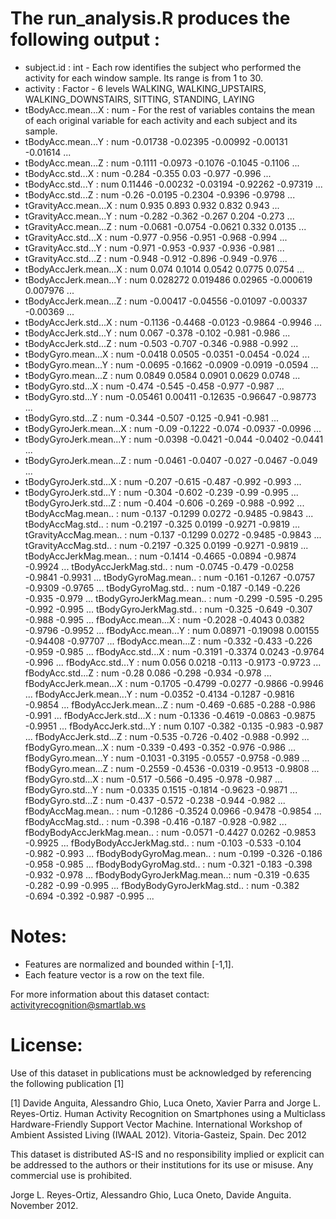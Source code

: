 The run_analysis.R produces the following output :
=========================================
- subject.id                 : int  - Each row identifies the subject who performed the activity for each window sample. Its range is from 1 to 30.
- activity                   : Factor - 6 levels WALKING, WALKING_UPSTAIRS, WALKING_DOWNSTAIRS, SITTING, STANDING, LAYING
- tBodyAcc.mean...X          : num  - For the rest of variables contains the mean of each original variable for each activity and each subject and its sample.
- tBodyAcc.mean...Y          : num  -0.01738 -0.02395 -0.00992 -0.00131 -0.01614 ...
- tBodyAcc.mean...Z          : num  -0.1111 -0.0973 -0.1076 -0.1045 -0.1106 ...
- tBodyAcc.std...X           : num  -0.284 -0.355 0.03 -0.977 -0.996 ...
- tBodyAcc.std...Y           : num  0.11446 -0.00232 -0.03194 -0.92262 -0.97319 ...
- tBodyAcc.std...Z           : num  -0.26 -0.0195 -0.2304 -0.9396 -0.9798 ...
- tGravityAcc.mean...X       : num  0.935 0.893 0.932 0.832 0.943 ...
- tGravityAcc.mean...Y       : num  -0.282 -0.362 -0.267 0.204 -0.273 ...
- tGravityAcc.mean...Z       : num  -0.0681 -0.0754 -0.0621 0.332 0.0135 ...
- tGravityAcc.std...X        : num  -0.977 -0.956 -0.951 -0.968 -0.994 ...
- tGravityAcc.std...Y        : num  -0.971 -0.953 -0.937 -0.936 -0.981 ...
- tGravityAcc.std...Z        : num  -0.948 -0.912 -0.896 -0.949 -0.976 ...
- tBodyAccJerk.mean...X      : num  0.074 0.1014 0.0542 0.0775 0.0754 ...
- tBodyAccJerk.mean...Y      : num  0.028272 0.019486 0.02965 -0.000619 0.007976 ...
- tBodyAccJerk.mean...Z      : num  -0.00417 -0.04556 -0.01097 -0.00337 -0.00369 ...
- tBodyAccJerk.std...X       : num  -0.1136 -0.4468 -0.0123 -0.9864 -0.9946 ...
- tBodyAccJerk.std...Y       : num  0.067 -0.378 -0.102 -0.981 -0.986 ...
- tBodyAccJerk.std...Z       : num  -0.503 -0.707 -0.346 -0.988 -0.992 ...
- tBodyGyro.mean...X         : num  -0.0418 0.0505 -0.0351 -0.0454 -0.024 ...
- tBodyGyro.mean...Y         : num  -0.0695 -0.1662 -0.0909 -0.0919 -0.0594 ...
- tBodyGyro.mean...Z         : num  0.0849 0.0584 0.0901 0.0629 0.0748 ...
- tBodyGyro.std...X          : num  -0.474 -0.545 -0.458 -0.977 -0.987 ...
- tBodyGyro.std...Y          : num  -0.05461 0.00411 -0.12635 -0.96647 -0.98773 ...
- tBodyGyro.std...Z          : num  -0.344 -0.507 -0.125 -0.941 -0.981 ...
- tBodyGyroJerk.mean...X     : num  -0.09 -0.1222 -0.074 -0.0937 -0.0996 ...
- tBodyGyroJerk.mean...Y     : num  -0.0398 -0.0421 -0.044 -0.0402 -0.0441 ...
- tBodyGyroJerk.mean...Z     : num  -0.0461 -0.0407 -0.027 -0.0467 -0.049 ...
- tBodyGyroJerk.std...X      : num  -0.207 -0.615 -0.487 -0.992 -0.993 ...
- tBodyGyroJerk.std...Y      : num  -0.304 -0.602 -0.239 -0.99 -0.995 ...
tBodyGyroJerk.std...Z      : num  -0.404 -0.606 -0.269 -0.988 -0.992 ...
tBodyAccMag.mean..         : num  -0.137 -0.1299 0.0272 -0.9485 -0.9843 ...
tBodyAccMag.std..          : num  -0.2197 -0.325 0.0199 -0.9271 -0.9819 ...
tGravityAccMag.mean..      : num  -0.137 -0.1299 0.0272 -0.9485 -0.9843 ...
tGravityAccMag.std..       : num  -0.2197 -0.325 0.0199 -0.9271 -0.9819 ...
tBodyAccJerkMag.mean..     : num  -0.1414 -0.4665 -0.0894 -0.9874 -0.9924 ...
tBodyAccJerkMag.std..      : num  -0.0745 -0.479 -0.0258 -0.9841 -0.9931 ...
tBodyGyroMag.mean..        : num  -0.161 -0.1267 -0.0757 -0.9309 -0.9765 ...
tBodyGyroMag.std..         : num  -0.187 -0.149 -0.226 -0.935 -0.979 ...
tBodyGyroJerkMag.mean..    : num  -0.299 -0.595 -0.295 -0.992 -0.995 ...
tBodyGyroJerkMag.std..     : num  -0.325 -0.649 -0.307 -0.988 -0.995 ...
fBodyAcc.mean...X          : num  -0.2028 -0.4043 0.0382 -0.9796 -0.9952 ...
fBodyAcc.mean...Y          : num  0.08971 -0.19098 0.00155 -0.94408 -0.97707 ...
fBodyAcc.mean...Z          : num  -0.332 -0.433 -0.226 -0.959 -0.985 ...
fBodyAcc.std...X           : num  -0.3191 -0.3374 0.0243 -0.9764 -0.996 ...
fBodyAcc.std...Y           : num  0.056 0.0218 -0.113 -0.9173 -0.9723 ...
fBodyAcc.std...Z           : num  -0.28 0.086 -0.298 -0.934 -0.978 ...
fBodyAccJerk.mean...X      : num  -0.1705 -0.4799 -0.0277 -0.9866 -0.9946 ...
fBodyAccJerk.mean...Y      : num  -0.0352 -0.4134 -0.1287 -0.9816 -0.9854 ...
fBodyAccJerk.mean...Z      : num  -0.469 -0.685 -0.288 -0.986 -0.991 ...
fBodyAccJerk.std...X       : num  -0.1336 -0.4619 -0.0863 -0.9875 -0.9951 ...
fBodyAccJerk.std...Y       : num  0.107 -0.382 -0.135 -0.983 -0.987 ...
fBodyAccJerk.std...Z       : num  -0.535 -0.726 -0.402 -0.988 -0.992 ...
fBodyGyro.mean...X         : num  -0.339 -0.493 -0.352 -0.976 -0.986 ...
fBodyGyro.mean...Y         : num  -0.1031 -0.3195 -0.0557 -0.9758 -0.989 ...
fBodyGyro.mean...Z         : num  -0.2559 -0.4536 -0.0319 -0.9513 -0.9808 ...
fBodyGyro.std...X          : num  -0.517 -0.566 -0.495 -0.978 -0.987 ...
fBodyGyro.std...Y          : num  -0.0335 0.1515 -0.1814 -0.9623 -0.9871 ...
fBodyGyro.std...Z          : num  -0.437 -0.572 -0.238 -0.944 -0.982 ...
fBodyAccMag.mean..         : num  -0.1286 -0.3524 0.0966 -0.9478 -0.9854 ...
fBodyAccMag.std..          : num  -0.398 -0.416 -0.187 -0.928 -0.982 ...
fBodyBodyAccJerkMag.mean.. : num  -0.0571 -0.4427 0.0262 -0.9853 -0.9925 ...
fBodyBodyAccJerkMag.std..  : num  -0.103 -0.533 -0.104 -0.982 -0.993 ...
fBodyBodyGyroMag.mean..    : num  -0.199 -0.326 -0.186 -0.958 -0.985 ...
fBodyBodyGyroMag.std..     : num  -0.321 -0.183 -0.398 -0.932 -0.978 ...
fBodyBodyGyroJerkMag.mean..: num  -0.319 -0.635 -0.282 -0.99 -0.995 ...
fBodyBodyGyroJerkMag.std.. : num  -0.382 -0.694 -0.392 -0.987 -0.995 ...

Notes: 
======
- Features are normalized and bounded within [-1,1].
- Each feature vector is a row on the text file.

For more information about this dataset contact: activityrecognition@smartlab.ws

License:
========
Use of this dataset in publications must be acknowledged by referencing the following publication [1] 

[1] Davide Anguita, Alessandro Ghio, Luca Oneto, Xavier Parra and Jorge L. Reyes-Ortiz. Human Activity Recognition on Smartphones using a Multiclass Hardware-Friendly Support Vector Machine. International Workshop of Ambient Assisted Living (IWAAL 2012). Vitoria-Gasteiz, Spain. Dec 2012

This dataset is distributed AS-IS and no responsibility implied or explicit can be addressed to the authors or their institutions for its use or misuse. Any commercial use is prohibited.

Jorge L. Reyes-Ortiz, Alessandro Ghio, Luca Oneto, Davide Anguita. November 2012.
